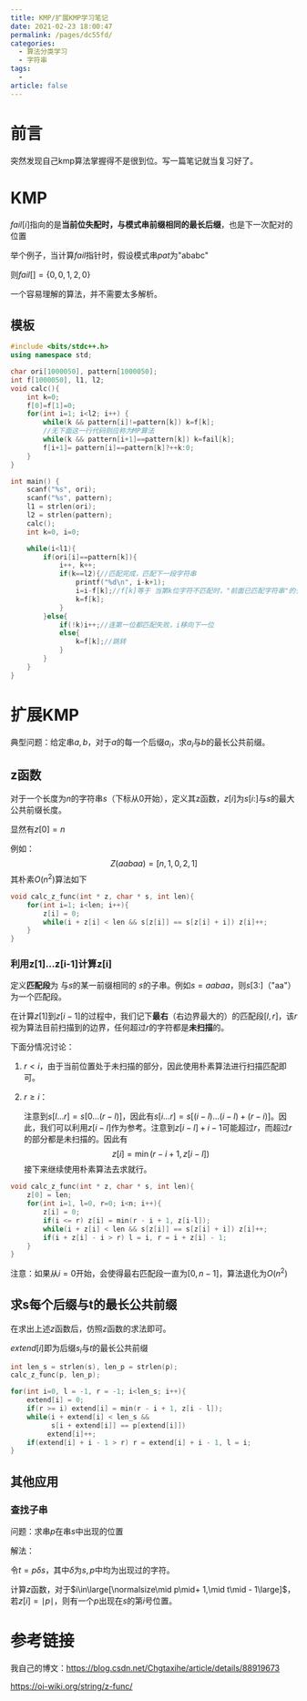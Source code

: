 ```yaml
---
title: KMP/扩展KMP学习笔记
date: 2021-02-23 18:00:47
permalink: /pages/dc55fd/
categories: 
  - 算法分类学习
  - 字符串
tags: 
  - 
article: false
---
```



# 前言

突然发现自己kmp算法掌握得不是很到位。写一篇笔记就当复习好了。



# KMP

$fail[i]$指向的是**当前位失配时，与模式串前缀相同的最长后缀**，也是下一次配对的位置

举个例子，当计算$fail$指针时，假设模式串$pat$为"ababc"

则$fail[]=\{0, 0, 1, 2, 0\}$



一个容易理解的算法，并不需要太多解析。

## 模板

```cpp
#include <bits/stdc++.h>
using namespace std;

char ori[1000050], pattern[1000050];
int f[1000050], l1, l2;
void calc(){
    int k=0;
    f[0]=f[1]=0;
    for(int i=1; i<l2; i++) {
        while(k && pattern[i]!=pattern[k]) k=f[k];
        //无下面这一行代码则应称为MP算法
        while(k && pattern[i+1]==pattern[k]) k=fail[k];
        f[i+1]= pattern[i]==pattern[k]?++k:0;
    }
}

int main() {
    scanf("%s", ori);
    scanf("%s", pattern);
    l1 = strlen(ori);
    l2 = strlen(pattern);
    calc();
    int k=0, i=0;

    while(i<l1){
        if(ori[i]==pattern[k]){
            i++, k++;
            if(k==l2){//匹配完成，匹配下一段字符串
                printf("%d\n", i-k+1);
                i=i-f[k];//f[k]等于 当第k位字符不匹配时，"前面已匹配字符串"的长度
                k=f[k];
            }
        }else{
            if(!k)i++;//连第一位都匹配失败，i移向下一位
            else{
                k=f[k];//跳转
            }
        }
    }
}
```



# 扩展KMP

典型问题：给定串$a,b$，对于$a$的每一个后缀$a_i$，求$a_i$与$b$的最长公共前缀。



## z函数

对于一个长度为$n$的字符串$s$（下标从0开始），定义其z函数，$z[i]$为$s[i:]$与$s$的最大公共前缀长度。

显然有$z[0]=n$

例如：
$$Z(aabaa)=[n,1,0,2,1]$$
其朴素$O(n^2)$算法如下

```cpp
void calc_z_func(int * z, char * s, int len){
    for(int i=1; i<len; i++){
        z[i] = 0;
        while(i + z[i] < len && s[z[i]] == s[z[i] + i]) z[i]++;
    }
}
```



### 利用z[1]...z[i-1]计算z[i]

定义**匹配段**为 与$s$的某一前缀相同的 $s$的子串。例如$s=aabaa$，则$s[3:]$（"aa"）为一个匹配段。

在计算$z[1]$到$z[i-1]$的过程中，我们记下**最右**（右边界最大的）的匹配段$[l,r]$，该$r$视为算法目前扫描到的边界，任何超过$r$的字符都是**未扫描**的。

下面分情况讨论：

1.  $r\lt i$，由于当前位置处于未扫描的部分，因此使用朴素算法进行扫描匹配即可。

2.  $r\ge i$：

    注意到$s[l\dots r]=s[0\dots (r - l)]$，因此有$s[i\dots r]=s[(i-l)\dots (i-l)+(r-i)]$。因此，我们可以利用$z[i-l]$作为参考。注意到$z[i-l]+i-1$可能超过$r$，而超过$r$的部分都是未扫描的。因此有
    $$    z[i]=\min(r-i+1,z[i-l])    $$
    接下来继续使用朴素算法去求就行。

```cpp
void calc_z_func(int * z, char * s, int len){
    z[0] = len;
    for(int i=1, l=0, r=0; i<n; i++){
        z[i] = 0;
        if(i <= r) z[i] = min(r - i + 1, z[i-l]);
        while(i + z[i] < len && s[z[i]] == s[z[i] + i]) z[i]++;
        if(i + z[i] - i > r) l = i, r = i + z[i] - 1;
    }
}
```

注意：如果从$i=0$开始，会使得最右匹配段一直为$[0,n-1]$，算法退化为$O(n^2)$



## 求s每个后缀与t的最长公共前缀

在求出上述$z$函数后，仿照$z$函数的求法即可。

$extend[i]$即为后缀$s_i$与$t$的最长公共前缀

```cpp
int len_s = strlen(s), len_p = strlen(p);
calc_z_func(p, len_p);

for(int i=0, l = -1, r = -1; i<len_s; i++){
    extend[i] = 0;
    if(r >= i) extend[i] = min(r - i + 1, z[i - l]);
    while(i + extend[i] < len_s && 
          s[i + extend[i]] == p[extend[i]])
         extend[i]++;
    if(extend[i] + i - 1 > r) r = extend[i] + i - 1, l = i;
}
```



## 其他应用

### 查找子串

问题：求串$p$在串$s$中出现的位置

解法：

令$t=p\delta s$，其中$\delta$为$s,p$中均为出现过的字符。

计算$z$函数，对于$i\in\large[\normalsize\mid p\mid+ 1,\mid t\mid - 1\large]$，若$z[i]=\mid p\mid$，则有一个$p$出现在$s$的第$i$号位置。




# 参考链接

我自己的博文：https://blog.csdn.net/Chgtaxihe/article/details/88919673

https://oi-wiki.org/string/z-func/